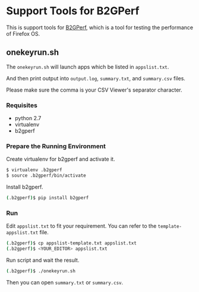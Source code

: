 # Support Tools for B2GPerf

This is support tools for [B2GPerf](https://github.com/mozilla/b2gperf), which is a tool for testing the performance of Firefox OS.


## onekeyrun.sh

The `onekeyrun.sh` will launch apps which be listed in `appslist.txt`.

And then print output into `output.log`, `summary.txt`, and `summary.csv` files.

Please make sure the comma is your CSV Viewer's separator character.


### Requisites

* python 2.7
* virtualenv
* b2gperf


### Prepare the Running Environment

Create virtualenv for b2gperf and activate it.
```bash
$ virtualenv .b2gperf
$ source .b2gperf/bin/activate
```

Install b2gperf.
```bash
(.b2gperf)$ pip install b2gperf
```


### Run

Edit `appslist.txt` to fit your requirement. You can refer to the `template-appslist.txt` file.
```bash
(.b2gperf)$ cp appslist-template.txt appslist.txt
(.b2gperf)$ <YOUR_EDITOR> appslist.txt
```

Run script and wait the result.
```bash
(.b2gperf)$ ./onekeyrun.sh
```

Then you can open `summary.txt` or `summary.csv`.

